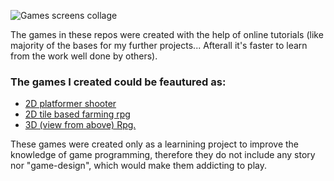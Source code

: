 ![Games screens collage](https://github.com/Tsubanee/GameDev/blob/master/White%20Simple%20Camera%20Photo%20Collage.png)

The games in these repos were created with the help of online tutorials (like majority of the bases for my further projects... Afterall it's faster to learn from the work well done by others).

### The games I created could be feautured as:
- [2D platformer shooter](https://github.com/Tsubanee/GameDev/tree/master/PlatformerShooter2D)
- [2D tile based farming rpg](https://github.com/Tsubanee/GameDev/tree/master/Farming%20RPG%20GameMaker)
- [3D (view from above) Rpg.](https://github.com/Tsubanee/GameDev/tree/master/RPG%20Tutorial%20Brackeys)

These games were created only as a learnining project to improve the knowledge of game programming, therefore they do not include any story nor "game-design", which would make them addicting to play.
